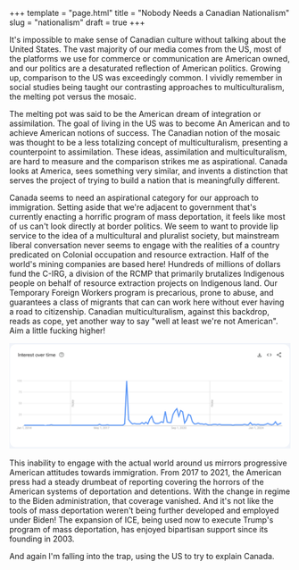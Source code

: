 +++
template = "page.html"
title = "Nobody Needs a Canadian Nationalism"
slug = "nationalism"
draft = true
+++

It's impossible to make sense of Canadian culture without talking about the United States. The vast majority of our media comes from the US, most of the platforms we use for commerce or communication are American owned, and our politics are a desaturated reflection of American politics. Growing up, comparison to the US was exceedingly common. I vividly remember in social studies being taught our contrasting approaches to multiculturalism, the melting pot versus the mosaic.

The melting pot was said to be the American dream of integration or assimilation. The goal of living in the US was to become An American and to achieve American notions of success. The Canadian notion of the mosaic was thought to be a less totalizing concept of multiculturalism, presenting a counterpoint to assimilation. These ideas, assimilation and multiculturalism, are hard to measure and the comparison strikes me as aspirational. Canada looks at America, sees something very similar, and invents a distinction that serves the project of trying to build a nation that is meaningfully different.

Canada seems to need an aspirational category for our approach to immigration. Setting aside that we're adjacent to government that's currently enacting a horrific program of mass deportation, it feels like most of us can't look directly at border politics. We seem to want to provide lip service to the idea of a multicultural and pluralist society, but mainstream liberal conversation never seems to engage with the realities of a country predicated on Colonial occupation and resource extraction. Half of the world's mining companies are based here! Hundreds of millions of dollars fund the C-IRG, a division of the RCMP that primarily brutalizes Indigenous people on behalf of resource extraction projects on Indigenous land. Our Temporary Foreign Workers program is precarious, prone to abuse, and guarantees a class of migrants that can can work here without ever having a road to citizenship. Canadian multiculturalism, against this backdrop, reads as cope, yet another way to say "well at least we're not American". Aim a little fucking higher!

![Popularity of the Search Term "Kids In Cages" from 2014 to 2024](kidsincages.png)

This inability to engage with the actual world around us mirrors progressive American attitudes towards immigration. From 2017 to 2021, the American press had a steady drumbeat of reporting covering the horrors of the American systems of deportation and detentions. With the change in regime to the Biden administration, that coverage vanished. And it's not like the tools of mass deportation weren't being further developed and employed under Biden! The expansion of ICE, being used now to execute Trump's program of mass deportation, has enjoyed bipartisan support since its founding in 2003.

And again I'm falling into the trap, using the US to try to explain Canada.
